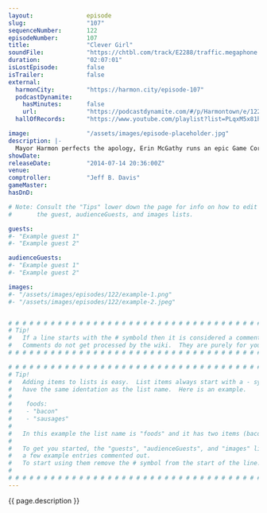 ```yaml
---
layout:               episode
slug:                 "107"
sequenceNumber:       122
episodeNumber:        107
title:                "Clever Girl"
soundFile:            "https://chtbl.com/track/E2288/traffic.megaphone.fm/STA5867394719.mp3?updated=1556323770"
duration:             "02:07:01"
isLostEpisode:        false
isTrailer:            false
external:
  harmonCity:         "https://harmon.city/episode-107"
  podcastDynamite:
    hasMinutes:       false
    url:              "https://podcastdynamite.com/#/p/Harmontown/e/122/107"
  hallOfRecords:      "https://www.youtube.com/playlist?list=PLqxM5x81hNOb2ZKgpla6UnevU-aoWvdkl"

image:                "/assets/images/episode-placeholder.jpg"
description: |-
  Mayor Harmon perfects the apology, Erin McGathy runs an epic Game Corner and in D&D the gang encounter a black dragon.
showDate:             
releaseDate:          "2014-07-14 20:36:00Z"
venue:                
comptroller:          "Jeff B. Davis"
gameMaster:           
hasDnD:               

# Note: Consult the "Tips" lower down the page for info on how to edit
#       the guest, audienceGuests, and images lists.

guests:
#- "Example guest 1"
#- "Example guest 2"

audienceGuests:
#- "Example guest 1"
#- "Example guest 2"

images:
#- "/assets/images/episodes/122/example-1.png"
#- "/assets/images/episodes/122/example-2.jpeg"


# # # # # # # # # # # # # # # # # # # # # # # # # # # # # # # # # # # # # # # # # # # # #
# Tip!
#   If a line starts with the # symbold then it is considered a comment.
#   Comments do not get processed by the wiki.  They are purely for your information.
# # # # # # # # # # # # # # # # # # # # # # # # # # # # # # # # # # # # # # # # # # # # #

# # # # # # # # # # # # # # # # # # # # # # # # # # # # # # # # # # # # # # # # # # # # #
# Tip!
#   Adding items to lists is easy.  List items always start with a - symbol and have
#   have the same identation as the list name.  Here is an example.
#
#    foods:
#    - "bacon"
#    - "sausages"
#
#   In this example the list name is "foods" and it has two items (bacon, and sausages).
#
#   To get you started, the "guests", "audienceGuests", and "images" lists below have
#   a few example entries commented out.
#   To start using them remove the # symbol from the start of the line.
#
# # # # # # # # # # # # # # # # # # # # # # # # # # # # # # # # # # # # # # # # # # # # #
---
```


<!-- The episode description will be rendered here -->
{{ page.description }}

<!-- Add your content BELOW here -->
<!-- vvvvvvvvvvvvvvvvvvvvvvvvvvv -->




<!-- ^^^^^^^^^^^^^^^^^^^^^^^^^^^ -->
<!-- Add your content ABOVE here -->

<!-- The episode gallery will be rendered here -->